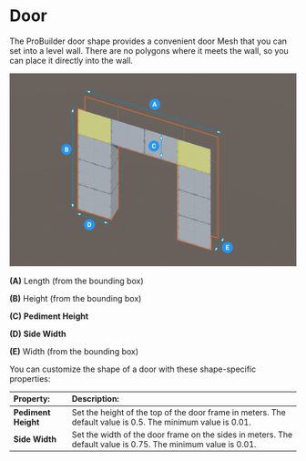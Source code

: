 # Door

The ProBuilder door shape provides a convenient door Mesh that you can set into a level wall. There are no polygons where it meets the wall, so you can place it directly into the wall.

![Door shape](images/shape-tool_door.png)

**(A)** Length (from the bounding box)

**(B)** Height (from the bounding box)

**(C)** **Pediment Height**

**(D)** **Side Width**

**(E)** Width (from the bounding box)

You can customize the shape of a door with these shape-specific properties:


| **Property:** | **Description:** |
| :--- | :--- |
| __Pediment Height__ | Set the height of the top of the door frame in meters. The default value is 0.5. The minimum value is 0.01. |
| __Side Width__ | Set the width of the door frame on the sides in meters. The default value is 0.75. The minimum value is 0.01. |
